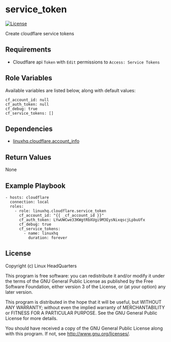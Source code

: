 # service\_token

[![License](https://img.shields.io/badge/license-GPLv3-brightgreen.svg?style=flat)](COPYING)

Create cloudflare service tokens

## Requirements

* Cloudflare api `Token` with `Edit` permissions to `Access: Service Tokens`

## Role Variables

Available variables are listed below, along with default values:

    cf_account_id: null
    cf_auth_token: null
    cf_debug: true
    cf_service_tokens: []

## Dependencies

* [linuxhq.cloudflare.account_info](https://github.com/linuxhq/ansible-collection-cloudflare/tree/main/roles/account_info)

## Return Values

None

## Example Playbook

    - hosts: cloudflare
      connection: local
      roles:
        - role: linuxhq.cloudflare.service_token
          cf_account_id: "{{ _cf_account_id }}"
          cf_auth_token: LYwUWCwe33KWgtRbXUgi9M3EysNixqscjLpbuUfx
          cf_debug: true
          cf_service_tokens:
            - name: linuxhq
              duration: forever

## License

Copyright (c) Linux HeadQuarters

This program is free software: you can redistribute it and/or modify
it under the terms of the GNU General Public License as published by
the Free Software Foundation, either version 3 of the License, or
(at your option) any later version.

This program is distributed in the hope that it will be useful,
but WITHOUT ANY WARRANTY; without even the implied warranty of
MERCHANTABILITY or FITNESS FOR A PARTICULAR PURPOSE. See the
GNU General Public License for more details.

You should have received a copy of the GNU General Public License
along with this program. If not, see <http://www.gnu.org/licenses/>.

